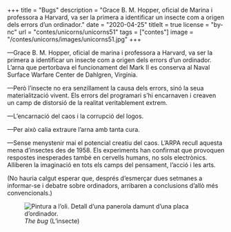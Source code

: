 +++
title = "Bugs"
description = "Grace B. M. Hopper, oficial de Marina i professora a Harvard, va ser la primera a identificar un insecte com a origen dels errors d’un ordinador."
date = "2020-04-25"
titleIt = true
license = "by-nc"
url = "contes/unicorns/unicorns51"
tags = ["contes"]
image = "/contes/unicorns/images/unicorns51.jpg"
+++

—Grace B. M. Hopper, oficial de marina i professora a Harvard, va ser la primera a identificar un insecte com a origen dels errors d’un ordinador. L’arna que pertorbava el funcionament del Mark II es conserva al Naval Surface Warfare Center de Dahlgren, Virgínia.

—Però l’insecte no era senzillament la causa dels errors, sinó la seua materialització vivent. Els errors del programari s’hi encarnaven i creaven un camp de distorsió de la realitat veritablement extrem.

—L’encarnació del caos i la corrupció del logos.

—Per això calia extraure l’arna amb tanta cura.

—Sense menystenir mai el potencial creatiu del caos. L’ARPA recull aquesta mena d’insectes des de 1958. Els experiments han confirmat que provoquen respostes inesperades també en cervells humans, no sols electrònics. Alliberen la imaginació en tots els camps del pensament, l’acció i les arts.

(No hauria calgut esperar que, després d’esmerçar dues setmanes a informar-se i debatre sobre ordinadors, arribaren a conclusions d’allò més convencionals.)

<figure class="illustration"><img src="/contes/unicorns/images/unicorns51.jpg" alt="Pintura a l’oli. Detall d‘una panerola damunt d’una placa d’ordinador."><figcaption><em>The bug</em> (L’insecte)</figcaption></figure>

